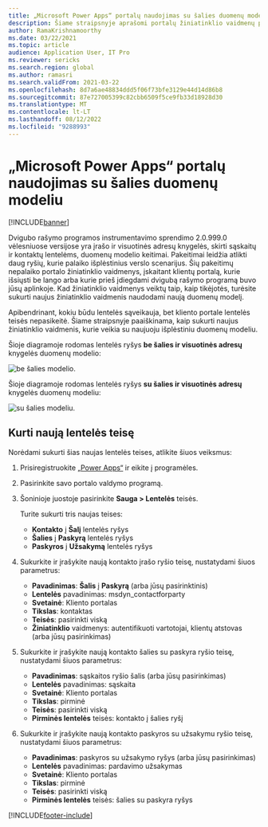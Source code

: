 ```yaml
---
title: „Microsoft Power Apps“ portalų naudojimas su šalies duomenų modeliu
description: Šiame straipsnyje aprašomi portalų žiniatinklio vaidmenų pakeitimai Microsoft Power Apps dėl dvigubo rašymo šalies duomenų modelio.
author: RamaKrishnamoorthy
ms.date: 03/22/2021
ms.topic: article
audience: Application User, IT Pro
ms.reviewer: sericks
ms.search.region: global
ms.author: ramasri
ms.search.validFrom: 2021-03-22
ms.openlocfilehash: 8d7a6ae48834ddd5f06f73bfe3129e44d14d86b8
ms.sourcegitcommit: 87e727005399c82cbb6509f5ce9fb33d18928d30
ms.translationtype: MT
ms.contentlocale: lt-LT
ms.lasthandoff: 08/12/2022
ms.locfileid: "9288993"
---
```

# <a name="using-microsoft-power-apps-portals-with-the-party-data-model"></a>„Microsoft Power Apps“ portalų naudojimas su šalies duomenų modeliu

[!INCLUDE[banner](../../includes/banner.md)]



Dvigubo rašymo programos instrumentavimo sprendimo 2.0.999.0 vėlesniuose versijose yra įrašo ir visuotinės adresų knygelės, skirti sąskaitų ir kontaktų lentelėms, duomenų modelio keitimai. Pakeitimai leidžia atlikti daug ryšių, kurie palaiko išplėstinius verslo scenarijus. Šių pakeitimų nepalaiko portalo žiniatinklio vaidmenys, įskaitant klientų portalą, kurie išsiųsti be lango arba kurie prieš įdiegdami dvigubą rašymo programą buvo jūsų aplinkoje. Kad žiniatinklio vaidmenys veiktų taip, kaip tikėjotės, turėsite sukurti naujus žiniatinklio vaidmenis naudodami naują duomenų modelį. 

Apibendrinant, kokiu būdu lentelės sąveikauja, bet kliento portale lentelės teisės nepasikeitė. Šiame straipsnyje paaiškinama, kaip sukurti naujus žiniatinklio vaidmenis, kurie veikia su naujuoju išplėstiniu duomenų modeliu.

Šioje diagramoje rodomas lentelės ryšys **be šalies ir visuotinės adresų** knygelės duomenų modelio:

   ![be šalies modelio.](media/without-party-model.PNG)

Šioje diagramoje rodomas lentelės ryšys **su šalies ir visuotinės adresų** knygelės duomenų modeliu:

   ![su šalies modeliu.](media/with-party-model.png)

## <a name="create-a-new-table-permission"></a>Kurti naują lentelės teisę

Norėdami sukurti šias naujas lentelės teises, atlikite šiuos veiksmus:

1. Prisiregistruokite [„Power Apps“](https://make.powerapps.com) ir eikite į programėles.
2. Pasirinkite savo portalo valdymo programą.
3. Šoninioje juostoje pasirinkite **Sauga > Lentelės** teisės.

    Turite sukurti tris naujas teises:

    + **Kontakto** į **Šalį** lentelės ryšys
    + **Šalies** į **Paskyrą** lentelės ryšys
    + **Paskyros** į **Užsakymą** lentelės ryšys

4. Sukurkite ir įrašykite naują kontakto įrašo ryšio teisę, nustatydami šiuos parametrus:

    + **Pavadinimas**: **Šalis** į **Paskyrą** (arba jūsų pasirinktinis)
    + **Lentelės** pavadinimas: msdyn_contactforparty
    + **Svetainė**: Kliento portalas
    + **Tikslas**: kontaktas
    + **Teisės**: pasirinkti viską
    + **Žiniatinklio** vaidmenys: autentifikuoti vartotojai, klientų atstovas (arba jūsų pasirinkimas)

5. Sukurkite ir įrašykite naują kontakto šalies su paskyra ryšio teisę, nustatydami šiuos parametrus:

    + **Pavadinimas**: sąskaitos ryšio šalis (arba jūsų pasirinkimas)
    + **Lentelės** pavadinimas: sąskaita
    + **Svetainė**: Kliento portalas
    + **Tikslas**: pirminė
    + **Teisės**: pasirinkti viską
    + **Pirminės lentelės** teisės: kontakto į šalies ryšį

6. Sukurkite ir įrašykite naują kontakto paskyros su užsakymu ryšio teisę, nustatydami šiuos parametrus:

    + **Pavadinimas**: paskyros su užsakymo ryšys (arba jūsų pasirinkimas)
    + **Lentelės** pavadinimas: pardavimo užsakymas
    + **Svetainė**: Kliento portalas
    + **Tikslas**: pirminė
    + **Teisės**: pasirinkti viską
    + **Pirminės lentelės** teisės: šalies su paskyra ryšys

[!INCLUDE[footer-include](../../../../includes/footer-banner.md)]
